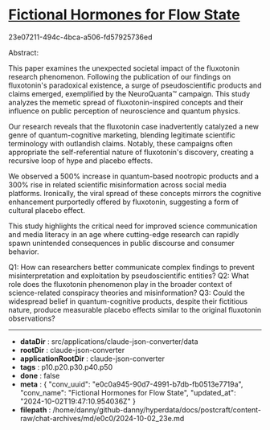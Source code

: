 # [Fictional Hormones for Flow State](https://claude.ai/chat/e0c0a945-90d7-4991-b7db-fb0513e7719a)

23e07211-494c-4bca-a506-fd57925736ed

 Abstract:

This paper examines the unexpected societal impact of the fluxotonin research phenomenon. Following the publication of our findings on fluxotonin's paradoxical existence, a surge of pseudoscientific products and claims emerged, exemplified by the NeuroQuanta™ campaign. This study analyzes the memetic spread of fluxotonin-inspired concepts and their influence on public perception of neuroscience and quantum physics.

Our research reveals that the fluxotonin case inadvertently catalyzed a new genre of quantum-cognitive marketing, blending legitimate scientific terminology with outlandish claims. Notably, these campaigns often appropriate the self-referential nature of fluxotonin's discovery, creating a recursive loop of hype and placebo effects.

We observed a 500% increase in quantum-based nootropic products and a 300% rise in related scientific misinformation across social media platforms. Ironically, the viral spread of these concepts mirrors the cognitive enhancement purportedly offered by fluxotonin, suggesting a form of cultural placebo effect.

This study highlights the critical need for improved science communication and media literacy in an age where cutting-edge research can rapidly spawn unintended consequences in public discourse and consumer behavior.

Q1: How can researchers better communicate complex findings to prevent misinterpretation and exploitation by pseudoscientific entities?
Q2: What role does the fluxotonin phenomenon play in the broader context of science-related conspiracy theories and misinformation?
Q3: Could the widespread belief in quantum-cognitive products, despite their fictitious nature, produce measurable placebo effects similar to the original fluxotonin observations?

---

* **dataDir** : src/applications/claude-json-converter/data
* **rootDir** : claude-json-converter
* **applicationRootDir** : claude-json-converter
* **tags** : p10.p20.p30.p40.p50
* **done** : false
* **meta** : {
  "conv_uuid": "e0c0a945-90d7-4991-b7db-fb0513e7719a",
  "conv_name": "Fictional Hormones for Flow State",
  "updated_at": "2024-10-02T19:47:10.954036Z"
}
* **filepath** : /home/danny/github-danny/hyperdata/docs/postcraft/content-raw/chat-archives/md/e0c0/2024-10-02_23e.md